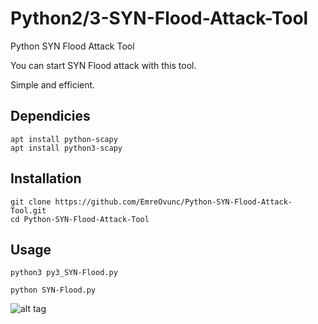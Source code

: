 # Python2/3-SYN-Flood-Attack-Tool
Python SYN Flood Attack Tool

You can start SYN Flood attack with this tool.

Simple and efficient.

## Dependicies
```
apt install python-scapy
apt install python3-scapy
```

## Installation

```
git clone https://github.com/EmreOvunc/Python-SYN-Flood-Attack-Tool.git
cd Python-SYN-Flood-Attack-Tool
```

## Usage

```
python3 py3_SYN-Flood.py
```

```
python SYN-Flood.py
```


![alt tag](https://emreovunc.com/projects/Syn_Flood.png)
